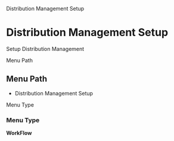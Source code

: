 
Distribution Management Setup
# Distribution Management Setup


Setup Distribution Management

Menu Path
## Menu Path



- Distribution Management Setup

Menu Type
### Menu Type

**WorkFlow**

